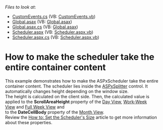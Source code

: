 <!-- default file list -->
*Files to look at*:

* [CustomEvents.cs](./CS/T259265/CustomEvents.cs) (VB: [CustomEvents.vb](./VB/T259265/CustomEvents.vb))
* [Global.asax](./CS/T259265/Global.asax) (VB: [Global.asax](./VB/T259265/Global.asax))
* [Global.asax.cs](./CS/T259265/Global.asax.cs) (VB: [Global.asax](./VB/T259265/Global.asax))
* [Scheduler.aspx](./CS/T259265/Scheduler.aspx) (VB: [Scheduler.aspx.vb](./VB/T259265/Scheduler.aspx.vb))
* [Scheduler.aspx.cs](./CS/T259265/Scheduler.aspx.cs) (VB: [Scheduler.aspx.vb](./VB/T259265/Scheduler.aspx.vb))
<!-- default file list end -->
# How to make the scheduler take the entire container content


<p>This example demonstrates how to make the ASPxScheduler take the entire container content. The scheduler lies inside the <a href="https://documentation.devexpress.com/#AspNet/clsDevExpressWebASPxSplittertopic">ASPxSplitter</a> control. It automatically changes height depending on the window size.<br />The height is calculated on the client side. Then, the calculated value is applied to the <strong>ScrollAreaHeight </strong>property of the <a href="https://documentation.devexpress.com/AspNet/CustomDocument3804.aspx">Day View</a>, <a href="https://documentation.devexpress.com/AspNet/CustomDocument3805.aspx">Work-Week View</a> and <a href="https://documentation.devexpress.com/AspNet/CustomDocument17778.aspx">Full Week View</a> and <br />to the <strong>DateCellBody</strong> property of the <a href="https://documentation.devexpress.com/AspNet/CustomDocument3807.aspx">Month View</a>.<br />Review the <a href="https://documentation.devexpress.com/#AspNet/CustomDocument3846">How to: Set the Scheduler's Size</a> article to get more information about these properties.</p>

<br/>


